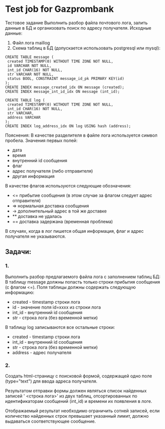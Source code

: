 # Test job for Gazprombank

Тестовое задание
Выполнить разбор файла почтового лога, залить данные в БД и организовать поиск по адресу получателя.
Исходные данные:
1. Файл лога maillog
2. Схема таблиц в БД (допускается использовать postgresql или mysql):
```
CREATE TABLE message (
 created TIMESTAMP(0) WITHOUT TIME ZONE NOT NULL,
 id VARCHAR NOT NULL,
 int_id CHAR(16) NOT NULL,
 str VARCHAR NOT NULL,
 status BOOL, CONSTRAINT message_id_pk PRIMARY KEY(id)
);
CREATE INDEX message_created_idx ON message (created);
CREATE INDEX message_int_id_idx ON message (int_id);

CREATE TABLE log (
 created TIMESTAMP(0) WITHOUT TIME ZONE NOT NULL,
 int_id CHAR(16) NOT NULL,
 str VARCHAR,
 address VARCHAR
);
CREATE INDEX log_address_idx ON log USING hash (address);
```

Пояснения:
В качестве разделителя в файле лога используется символ пробела.
Значения первых полей:
  * дата
  * время
  * внутренний id сообщения
  * флаг
  * адрес получателя (либо отправителя)
  * другая информация

В качестве флагов используются следующие обозначения:
  * <= прибытие сообщения (в этом случае за флагом следует адрес отправителя)
  * => нормальная доставка сообщения
  * -> дополнительный адрес в той же доставке
  * ** доставка не удалась
  * == доставка задержана (временная проблема)

В случаях, когда в лог пишется общая информация, флаг и адрес получателя не указываются.

## Задачи:

### 1.

Выполнить разбор предлагаемого файла лога с заполнением таблиц БД:
В таблицу message должны попасть только строки прибытия сообщения (с флагом <=). Поля таблицы
должны содержать следующую информацию:
  * created - timestamp строки лога
  * id - значение поля id=xxxx из строки лога
  * int_id - внутренний id сообщения
  * str - строка лога (без временной метки)

В таблицу log записываются все остальные строки:
  * created - timestamp строки лога
  * int_id - внутренний id сообщения
  * str - строка лога (без временной метки)
  * address - адрес получателя

### 2.

Создать html-страницу с поисковой формой, содержащей одно поле (type="text") для ввода адреса получателя.

Результатом отправки формы должен являться список найденных записей '<timestamp> <строка лога>' из двух
таблиц, отсортированных по идентификаторам сообщений (int_id) и времени их появления в логе.

Отображаемый результат необходимо ограничить сотней записей, если количество найденных строк превышает
указанный лимит, должно выдаваться соответствующее сообщение.
